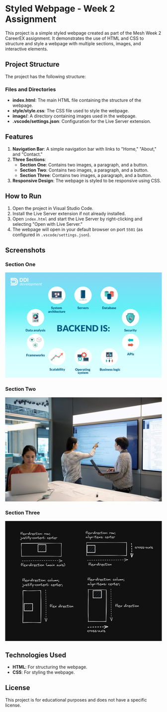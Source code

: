 # Styled Webpage - Week 2 Assignment

This project is a simple styled webpage created as part of the Mesh Week 2 CareerEX assignment. It demonstrates the use of HTML and CSS to structure and style a webpage with multiple sections, images, and interactive elements.

## Project Structure

The project has the following structure:

### Files and Directories

- **index.html**: The main HTML file containing the structure of the webpage.
- **style/style.css**: The CSS file used to style the webpage.
- **image/**: A directory containing images used in the webpage.
- **.vscode/settings.json**: Configuration for the Live Server extension.

## Features

1. **Navigation Bar**: A simple navigation bar with links to "Home," "About," and "Contact."
2. **Three Sections**:
   - **Section One**: Contains two images, a paragraph, and a button.
   - **Section Two**: Contains two images, a paragraph, and a button.
   - **Section Three**: Contains two images, a paragraph, and a button.
3. **Responsive Design**: The webpage is styled to be responsive using CSS.

## How to Run

1. Open the project in Visual Studio Code.
2. Install the Live Server extension if not already installed.
3. Open `index.html` and start the Live Server by right-clicking and selecting "Open with Live Server."
4. The webpage will open in your default browser on port `5501` (as configured in `.vscode/settings.json`).

## Screenshots

### Section One
![Section One](./image/backend-is.png)

### Section Two
![Section Two](./image/CodeMeeting.jpg)

### Section Three
![Section Three](./image/flex-box-css-fundamentals.jpeg)

## Technologies Used

- **HTML**: For structuring the webpage.
- **CSS**: For styling the webpage.

## License

This project is for educational purposes and does not have a specific license.
